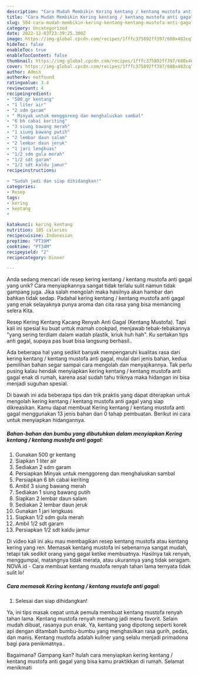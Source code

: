 ```yaml
---
description: "Cara Mudah Membikin Kering kentang / kentang mustofa anti gagal yang Enak"
title: "Cara Mudah Membikin Kering kentang / kentang mustofa anti gagal yang Enak"
slug: 504-cara-mudah-membikin-kering-kentang-kentang-mustofa-anti-gagal-yang-enak
category: Uncategorized
date: 2022-12-03T23:39:25.300Z
image: https://img-global.cpcdn.com/recipes/1fffc375892ff397/680x482cq70/kering-kentang-kentang-mustofa-anti-gagal-foto-resep-utama.jpg
hideToc: false
enableToc: true
enableTocContent: false
thumbnail: https://img-global.cpcdn.com/recipes/1fffc375892ff397/680x482cq70/kering-kentang-kentang-mustofa-anti-gagal-foto-resep-utama.jpg
cover: https://img-global.cpcdn.com/recipes/1fffc375892ff397/680x482cq70/kering-kentang-kentang-mustofa-anti-gagal-foto-resep-utama.jpg
author: Admin
authorAv: notfound
ratingvalue: 3.4
reviewcount: 4
recipeingredient:
- "500 gr kentang"
- "1 liter air"
- "2 sdm garam"
- " Minyak untuk menggoreng dan menghaluskan sambal"
- "6 bh cabai keriting"
- "3 siung bawang merah"
- "1 siung bawang putih"
- "2 lembar daun salam"
- "2 lembar daun jeruk"
- "1 jari lengkuas"
- "1/2 sdm gula merah"
- "1/2 sdt garam"
- "1/2 sdt kaldu jamur"
recipeinstructions:

- "Sudah jadi dan siap dihidangkan!"
categories:
- Resep
tags:
- kering
- kentang
- 

katakunci: kering kentang  
nutrition: 185 calories
recipecuisine: Indonesian
preptime: "PT39M"
cooktime: "PT34M"
recipeyield: "2"
recipecategory: Dinner

---
```





Anda sedang mencari ide resep kering kentang / kentang mustofa anti gagal yang unik? Cara menyiapkannya sangat tidak terlalu sulit namun tidak gampang juga. Jika salah mengolah maka hasilnya akan hambar dan bahkan tidak sedap. Padahal kering kentang / kentang mustofa anti gagal yang enak selayaknya punya aroma dan cita rasa yang bisa memancing selera Kita.





Resep Kering Kentang Kacang Renyah Anti Gagal (Kentang Mustofa). Tapi kali ini spesial ku buat untuk mamah cookpad, menjawab tebak-tebakannya &#34;yang sering terdiam dalam wadah plastik, kriuk huh hah&#34;. Ku sertakan tips anti gagal, supaya pas buat bisa langsung berhasil..

Ada beberapa hal yang sedikit banyak mempengaruhi kualitas rasa dari kering kentang / kentang mustofa anti gagal, mulai dari jenis bahan, kedua pemilihan bahan segar sampai cara mengolah dan menyajikannya. Tak perlu pusing kalau hendak menyiapkan kering kentang / kentang mustofa anti gagal enak di rumah, karena asal sudah tahu triknya maka hidangan ini bisa menjadi suguhan spesial.






Di bawah ini ada beberapa tips dan trik praktis yang dapat diterapkan untuk mengolah kering kentang / kentang mustofa anti gagal yang siap dikreasikan. Kamu dapat membuat Kering kentang / kentang mustofa anti gagal menggunakan 13 jenis bahan dan 0 tahap pembuatan. Berikut ini cara untuk menyiapkan hidangannya.

<!--inarticleads1-->

##### Bahan-bahan dan bumbu yang dibutuhkan dalam menyiapkan Kering kentang / kentang mustofa anti gagal:

1. Gunakan 500 gr kentang
1. Siapkan 1 liter air
1. Sediakan 2 sdm garam
1. Persiapkan  Minyak untuk menggoreng dan menghaluskan sambal
1. Persiapkan 6 bh cabai keriting
1. Ambil 3 siung bawang merah
1. Sediakan 1 siung bawang putih
1. Siapkan 2 lembar daun salam
1. Sediakan 2 lembar daun jeruk
1. Gunakan 1 jari lengkuas
1. Siapkan 1/2 sdm gula merah
1. Ambil 1/2 sdt garam
1. Persiapkan 1/2 sdt kaldu jamur


Di video kali ini aku mau membagikan resep kentang mustofa atau kentang kering yang ren. Memasak kentang mustofa ini sebenarnya sangat mudah, tetapi tak sedikit orang yang gagal ketike membuatnya. Hasilnya tak renyah, menggumpal, matangnya tidak merata, atau ukurannya yang tidak seragam. NOVA.id - Cara membuat kentang mustofa renyah tahan lama ternyata tidak sulit lo! 

<!--inarticleads2-->

##### Cara memasak Kering kentang / kentang mustofa anti gagal:


1. Selesai dan siap dihidangkan!

Ya, ini tips masak cepat untuk pemula membuat kentang mustofa renyah tahan lama. Kentang mustofa renyah memang jadi menu favorit. Selain mudah dibuat, rasanya pun enak. Ya, kentang yang dipotong seperti korek api dengan ditambah bumbu-bumbu yang menghasilkan rasa gurih, pedas, dan manis. Kentang mustofa adalah kuliner yang selalu menjadi primadona bagi para penikmatnya.. 

Bagaimana? Gampang kan? Itulah cara menyiapkan kering kentang / kentang mustofa anti gagal yang bisa kamu praktikkan di rumah. Selamat menikmati
